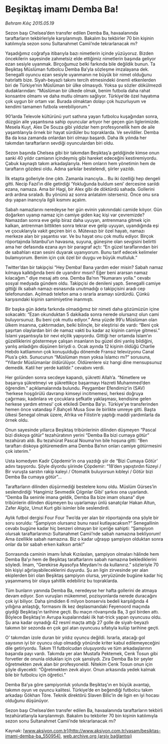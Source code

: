 # Beşiktaş imamı Demba Ba!

*Behram Kılıç 2015.05.19*

<div class="pNewsDetailMainContent ctx_content" itemprop="articleBody">
 <p>
  Sezon başı Chelsea’den transfer edilen Demba Ba, havaalanında taraftarların tekbirleriyle karşılanmıştı. Bakalım bu tekbirler 70 bin kişinin katılımıyla sezon sonu Sultanahmet Camii’nde tekrarlanacak mı?
 </p>
 <p>
  Yaşadığımız coğrafya itibarıyla bazı nimetlerin içinde yüzüyoruz. Bizden öncekilerin sayesinde zahmetsiz elde ettiğimiz nimetlerin başında geliyor ezan sesiyle uyanmak. Birçoğumuz belki farkında bile değildik bunun. Ta Beşiktaş Müslüman futbolcu Demba Ba’yla sözleşme imzalayana dek. Senegalli oyuncu ezan sesiyle uyanmanın ne büyük bir nimet olduğunu hatırlattı bize. Siyah-beyazlı takımı tercih etmesindeki önemli etkenlerden biri de Türkiye’nin Müslüman bir ülke olmasıydı. Yoksa şu sözler dökülmezdi dudaklarından: “Müslüman bir ülkede olmak, benim futbola daha rahat konsantre olmamı ve daha mutlu olmamı sağlıyor. Türkiye’de özel hayatıma çok uygun bir ortam var. Burada olmaktan dolayı çok huzurluyum ve kendimi tamamen futbola verebiliyorum.”
 </p>
 <p>
  90’larda Televole kültürünü yurt sathına yayan futbolcu kuşağından sonra, düzgün aile yaşantısına sahip oyuncular artıyor her geçen gün liglerimizde. Mesela Kuyt, Alex De Souza gibi yıldızlar hem profesyonellik hem de aile yaşantılarıyla örnek bir hayat sürdüler bu topraklarda. Ve sevildiler. Demba Ba da kısa zamanda onlardan biri olmayı başardı. Daha ilk yılında her takımdan taraftarların sevdiği oyunculardan biri oldu.
 </p>
 <p>
  Sezon başında Chelsea gibi bir takımdan Beşiktaş’a geldiğinde kimse onun sanki 40 yıldır camianın içindeymiş gibi hareket edeceğini kestiremiyordu. Çabuk kaynaştı takım arkadaşlarıyla. Hem onların hem yönetimin hem de taraftarın gözdesi oldu. Adına şarkılar bestelendi, şiirler yazıldı.
 </p>
 <p>
  İlk etapta golleriyle öne çıktı. Zamanla inancıyla... Bu iki özelliği hep dengeli gitti. Necip Fazıl’ın dile getirdiği ‘Yokluğunda buldum seni’ dercesine sarıldı ezana, namaza. Ama bir Hagi, bir Alex gibi de döktürdü sahada. Gollerini ardı ardına sıraladı. Bu yönünü az sonra anlatalım isterseniz. Önce onu sıra dışı yapan inancıyla ilgili kısmını açalım.
 </p>
 <p>
  Sabah namazlarını neredeyse her gün evinin yakınındaki camide kılıyor. Gün doğarken uyanıp namaz için camiye giden kaç kişi var çevremizde? Namazdan sonra eve gelip biraz daha uyuyan, antrenmana gitmek için kalkan, antrenman bittikten sonra tekrar eve gelip uyuyan, uyandığında eşi ve çocuklarıyla vakit geçiren biri o. Mütevazı bir özel hayatı, namazı merkeze alan bir yaşantısı var. Ve bu hayat onu çok mutlu ediyor. Birçok röportajında İstanbul’un havasına, suyuna, güneşine olan sevgisini belirtti ama her defasında ezana ayrı bir paragraf açtı: “En güzel taraflarından biri de sabahları ezan sesini duyarak uyanıyorum. Bunu tarif edecek kelimeler bulamıyorum. Benim için çok özel bir duygu ve büyük mutluluk.”
 </p>
 <p>
  Twitter’dan bir takipçisi “Hey Demba! Bana yardım eder misin? Sabah namaz kılmaya kalktığında beni de uyandırır mısın? Eğer beni ararsan namaz kılacağım.” diye mesaj attı ona. Demba Ba’nın “Numaranı yolla.” cevabı sosyal medyada gündem oldu. Takipçisi de denileni yaptı. Senegalli camiye gittiği ilk sabah namazı esnasında unutmadığı o takipçisini aradı cep telefonundan. Açılmadı telefon ama o ısrarla aramayı sürdürdü. Çünkü karşısındaki kişinin samimiyetine inanmıştı.
 </p>
 <p>
  Bir başka gün âdeta farkında olmadığımız bir nimeti daha gözümüzün içine sokacaktı: “Ezan okunduktan 5 dakikada sonra nerede olursanız olun cami buluyorsunuz. Bu beni çok mutlu ediyor.” Ama yüzde 99’u Müslüman olan ülkem insanına, çaktırmadan, belki bilinçle, bir eleştirisi de vardı: “Beni çok şaşırtan olaylardan biri de namaz vakti bu kadar az kişinin camiye gitmesi.”  İslami yaşantısıyla bir nevi elçilik yapıyordu. Gittiği her ortamda İslam’ın güzelliklerini göstermeye çalışan insanların bu güzel dini yanlış bildiğini, yanlış anladığını düşünen biriydi o. Ocak ayında 12 kişinin öldüğü Charlie Hebdo katliamının çok konuşulduğu dönemde Fransız televizyonu Canal Plus’a çıktı. Sunucunun “Müslüman mısın yoksa İslamcı mı?” sorusuna, “Yıllardır Müslümanlar öldürülüyor. Öldürenlere siz hangi dine mensupsunuz demedik. Katil her yerde katildir.” cevabını verdi.
 </p>
 <p>
  Her golünden sonra secdeye kapandı, şükretti Allah’a. “Nimetlere ve başarıya şükretmeyi ve şükrettikçe başarmayı Hazreti Muhammed’den öğrendim.” açıklamalarında bulundu. Peygamber Efendimiz’in (SAV) ‘herkese hoşgörülü davranıp kimseyi incitmemesi, herkesi doğruya çağırması, kadınlara ve çocuklara şefkatle yaklaşması, kendisine gelen herkese yardım etmesi’ çok etkiledi Demba Ba’yı. Türkiye’ye transferinden hemen önce vatandaşı F.Bahçeli Musa Sow ile birlikte umreye gitti. Başta ülkesi Senegal olmak üzere, Afrika ve Filistin’e yaptığı maddi yardımlarla da örnek oldu.
 </p>
 <p>
  Onun sayesinde yıllarca Beşiktaş tribünlerinin dilinden düşmeyen “Pascal bizi diskoya götür” tezahüratının yerini “Demba Ba bizi cumaya götür” tezahüratı aldı. Bu tezahürat Pascal Nouma’nın bile hoşuna gitti: “Ben taraftarı diskoya götüremedim ama Demba Ba’nın onları camiye götürmesini çok isterim.”
 </p>
 <p>
  Usta komedyen Kadir Çöpdemir’in ona yazdığı şiir de “Bizi Cumaya Götür’ adını taşıyordu. Şöyle diyordu şiirinde Çöpdemir: “18’den yapıştırdın füzeyi / Bir vuruşta sarstın rakip kaleyi / Otomatik buluyorsun kıbleyi / Götür bizi Demba Ba cumaya götür”...
 </p>
 <p>
  Taraftarların dilinden düşürmediği bestelere konu oldu. Müslüm Gürses’in seslendirdiği ‘Hangimiz Sevmedik Çılgınlar Gibi’ şarkısı ona uyarlandı. “Demba Ba seninle imana geldik, Demba Ba bize imam olsana” diye tribünlerin dilinden düşmeyen bu uyarlamayı ünlü sanatçılar Hakan Altun, Zafer Algöz, Umut Kurt gibi isimler bile seslendirdi.
 </p>
 <p>
  Aylık futbol dergisi Four Four Two’da yer alan bir röportajında ona şöyle bir soru soruldu: “Şampiyon olursanız bunu nasıl kutlayacaksın?” Senegallinin cevabı bugüne kadar hiç benzeri olmayan bir içeriğe sahipti: “Şampiyon olursak taraftarlarımızı Sultanahmet Camii’nde sabah namazına bekliyorum! Ama özellikle sabah namazına. Biz o kadar uğraşıp şampiyon olduktan sonra onlar da bir sabah erken kalksın artık!”
 </p>
 <p>
  Sonrasında caminin imamı İshak Kızılaslan, şampiyon olmaları hâlinde hem Demba Ba’yı hem de Beşiktaş taraftarlarını sabah namazına beklediklerini söyledi. İmam, “Gerekirse Ayasofya Meydanı’nı da kullanırız.” sözleriyle 70 bin kişiyi ağırlayabileceklerini duyurdu. Şu an ligin zirvesinde yer alan ekiplerden biri olan Beşiktaş şampiyon olursa, yeryüzünde bugüne kadar hiç yaşanmamış bir olaya şahitlik edebiliriz bu topraklarda.
 </p>
 <p>
  Tüm bunların yanında Demba Ba, neredeyse her hafta gollerini de atmaya devam ediyor. Son vuruşları mükemmel, pozisyonlarda nerede duracağını çok iyi biliyor. Daha şimdiden 6 milyon bonservis bedeli karşılığında 4 yıllığına anlaştığı, formasını ilk kez deplasmandaki Feyenoord maçında giydiği Beşiktaş’ın tarihine geçti. Bu maçın rövanşında Ba, 3 gol birden attı. Böylece Beşiktaş’ın Avrupa kupalarındaki ilk hat-trick yapan oyuncusu oldu. Şu ana kadar oynadığı 42 resmî maçta attığı 27 golle de siyah-beyazlı takımın bir sezonda en çok gol atan oyuncusu sıfatıyla kulüp tarihine geçti.
 </p>
 <p>
  O’ takımdan izole duran bir yıldız oyuncu değildi. Israrla, atacağı gol sayısının iyi bir oyuncu olup olmadığı yönünde kriter kabul edilemeyeceğini dile getiriyordu. Takım 11 futbolcudan oluşuyordu ve tüm arkadaşlarının başarıda payı vardı. Takımda yer alan Mustafa Pektemek, Cenk Tosun gibi forvetler de onunla oldukları için çok şanslıydı. Zira Demba Ba bir şeyler öğretmekten zevk alan bir profesyoneldi. Nitekim Cenk Tosun onun için şöyle diyecekti: “Öğretmekten zevk alıyor. Onun arkasında yedek kalmak bile bir futbolcu için öğretici.”
 </p>
 <p>
  Demba Ba’ya göre şampiyonluk yolunda Beşiktaş’ın en büyük avantajı, takımın oyun ve oyuncu kalitesi. Türkiye’de en beğendiği futbolcu takım arkadaşı Gökhan Töre. Teknik direktörü Slaven Bilic’in de ligin en iyi hocası olduğunu düşünüyor.
 </p>
 <p>
  Sezon başı Chelsea’den transfer edilen Ba, havaalanında taraftarların tekbirli tezahüratlarıyla karşılanmıştı. Bakalım bu tekbirler 70 bin kişinin katılımıyla sezon sonu Sultanahmet Camii’nde tekrarlanacak mı?
 </p>
</div>


Kaynak: [www.aksiyon.com.tr](http://www.aksiyon.com.tr/yasam/besiktas-imami-demba-ba_550954), [web.archive.org (arşiv bağlantısı)](http://web.archive.org/web/20151213071939/http://www.aksiyon.com.tr/yasam/besiktas-imami-demba-ba_550954)
